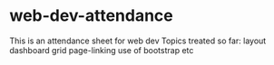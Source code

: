 # web-dev-attendance
This is an attendance sheet for web dev
Topics treated so far:
layout
dashboard
grid
page-linking
use of bootstrap
etc
